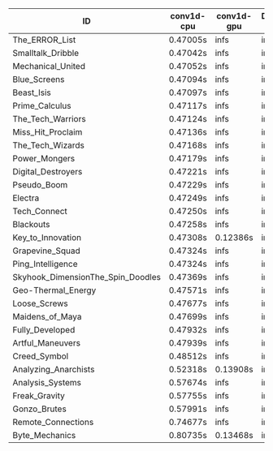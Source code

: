 |ID|conv1d-cpu|conv1d-gpu|DWSPConv2D-gpu|gemm-gpu|avg|
|-|-|-|-|-|-|
|The_ERROR_List|0.47005s|infs|infs|4.48818s|infs|
|Smalltalk_Dribble|0.47042s|infs|infs|4.47591s|infs|
|Mechanical_United|0.47052s|infs|infs|4.49458s|infs|
|Blue_Screens|0.47094s|infs|infs|4.50640s|infs|
|Beast_Isis|0.47097s|infs|infs|4.53657s|infs|
|Prime_Calculus|0.47117s|infs|infs|4.50309s|infs|
|The_Tech_Warriors|0.47124s|infs|infs|4.51352s|infs|
|Miss_Hit_Proclaim|0.47136s|infs|infs|4.49139s|infs|
|The_Tech_Wizards|0.47168s|infs|infs|4.63618s|infs|
|Power_Mongers|0.47179s|infs|infs|4.50778s|infs|
|Digital_Destroyers|0.47221s|infs|infs|4.49289s|infs|
|Pseudo_Boom|0.47229s|infs|infs|5.05560s|infs|
|Electra|0.47249s|infs|infs|4.49134s|infs|
|Tech_Connect|0.47250s|infs|infs|4.50963s|infs|
|Blackouts|0.47258s|infs|infs|4.49021s|infs|
|Key_to_Innovation|0.47308s|0.12386s|infs|4.49991s|infs|
|Grapevine_Squad|0.47324s|infs|infs|4.49086s|infs|
|Ping_Intelligence|0.47324s|infs|infs|4.52328s|infs|
|Skyhook_DimensionThe_Spin_Doodles|0.47369s|infs|infs|4.52450s|infs|
|Geo-Thermal_Energy|0.47571s|infs|infs|4.67750s|infs|
|Loose_Screws|0.47677s|infs|infs|4.58928s|infs|
|Maidens_of_Maya|0.47699s|infs|infs|4.59344s|infs|
|Fully_Developed|0.47932s|infs|infs|4.57759s|infs|
|Artful_Maneuvers|0.47939s|infs|infs|4.58905s|infs|
|Creed_Symbol|0.48512s|infs|infs|4.48170s|infs|
|Analyzing_Anarchists|0.52318s|0.13908s|infs|4.61615s|infs|
|Analysis_Systems|0.57674s|infs|infs|4.84517s|infs|
|Freak_Gravity|0.57755s|infs|infs|4.84133s|infs|
|Gonzo_Brutes|0.57991s|infs|infs|4.84637s|infs|
|Remote_Connections|0.74677s|infs|infs|4.49600s|infs|
|Byte_Mechanics|0.80735s|0.13468s|infs|4.61431s|infs|
